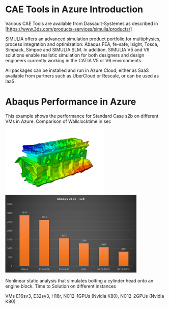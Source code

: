 # CAE Tools in Azure Introduction

Various CAE Tools are available from Dassault-Systemes as described in [https://www.3ds.com/products-services/simulia/products/]

SIMULIA offers an advanced simulation product portfolio,for multiphysics, process integration and optimization: Abaqus FEA, fe-safe, Isight, Tosca, Simpack, Simpoe and SIMULIA SLM. In addition, SIMULIA V5 and V6 solutions enable realistic simulation for both designers and design engineers currently working in the CATIA V5 or V6 environments.

All packages can be installed and run in Azure Cloud, either as SaaS available from partners such as UberCloud or Rescale, or can be used as IaaS.

# Abaqus Performance in Azure
This example shows the performance for Standard Case s2b on different VMs in Azure. Comparison of Wallclocktime in sec

![After processing](https://github.com/schoenemeyer/abaqus-2016-in-Azure/blob/master/zylinder.gif)
<img src="https://github.com/schoenemeyer/abaqus-2016-in-Azure/blob/master/abaqus-s2b.png" width="412">

Nonlinear static analysis that simulates bolting a cylinder head onto an engine block. Time to Solution on different instances

VMs E16sv3, E32sv3, H16r, NC12-1GPUs (Nvidia K80), NC12-2GPUs (Nvidia K80)   
